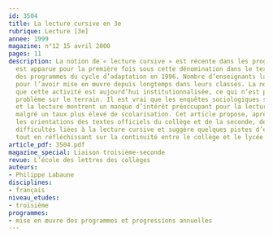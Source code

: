 ```yaml
---
id: 3504
title: La lecture cursive en 3e
rubrique: Lecture [3e]
annee: 1999
magazine: n°12 15 avril 2000
pages: 11
description: La notion de « lecture cursive » est récente dans les programmes. Elle
  est apparue pour la première fois sous cette dénomination dans le texte officiel
  des programmes du cycle d’adaptation en 1996. Nombre d’enseignants la connaissent
  pour l’avoir mise en œuvre depuis longtemps dans leurs classes. La nouveauté, c’est
  que cette activité est aujourd’hui institutionnalisée, ce qui n’est pas sans poser
  problème sur le terrain. Il est vrai que les enquêtes sociologiques sur les jeunes
  et la lecture montrent un manque d’intérêt préoccupant pour la lecture personnelle,
  malgré un taux plus élevé de scolarisation. Cet article propose, après avoir rappelé
  les orientations des textes officiels du collège et de la seconde, de pointer les
  difficultés liées à la lecture cursive et suggère quelques pistes d’exploitation,
  tout en réfléchissant sur la continuité entre le collège et le lycée en la matière.
article_pdf: 3504.pdf
magazine_special: Liaison troisième-seconde
revue: L’école des lettres des collèges
auteurs:
- Philippe Labaune
disciplines:
- français
niveau_etudes:
- troisième
programmes:
- mise en œuvre des programmes et progressions annuelles
---
```

